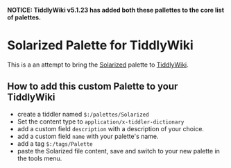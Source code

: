 **NOTICE: TiddlyWiki v5.1.23 has added both these pallettes to the core list of palettes.**

# Solarized Palette for TiddlyWiki

This is a an attempt to bring the [Solarized](http://ethanschoonover.com/solarized) palette to [TiddlyWiki](http://tiddlywiki.com).  

## How to add this custom Palette to your TiddlyWiki
* create a tiddler named `$:/palettes/Solarized`
* Set the content type to `application/x-tiddler-dictionary`
* add a custom field `description` with a description of your choice.
* add a custom field `name` with your palette's name.
* add a tag `$:/tags/Palette`
* paste the Solarized file content, save and switch to your new palette in the tools menu.
